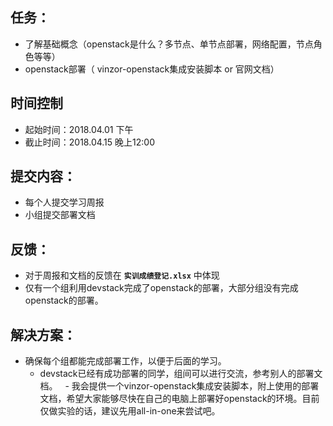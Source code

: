 ## 任务：
- 了解基础概念（openstack是什么？多节点、单节点部署，网络配置，节点角色等等）
- openstack部署（ vinzor-openstack集成安装脚本  or 官网文档）

## 时间控制
- 起始时间：2018.04.01 下午
- 截止时间：2018.04.15 晚上12:00

## 提交内容：
- 每个人提交学习周报
- 小组提交部署文档

## 反馈：
- 对于周报和文档的反馈在 **`实训成绩登记.xlsx`** 中体现
- 仅有一个组利用devstack完成了openstack的部署，大部分组没有完成openstack的部署。

## 解决方案：
- 确保每个组都能完成部署工作，以便于后面的学习。
    - devstack已经有成功部署的同学，组间可以进行交流，参考别人的部署文档。
    - 我会提供一个vinzor-openstack集成安装脚本，附上使用的部署文档，希望大家能够尽快在自己的电脑上部署好openstack的环境。目前仅做实验的话，建议先用all-in-one来尝试吧。
